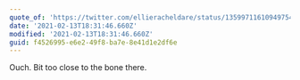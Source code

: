 ```yaml
---
quote_of: 'https://twitter.com/ellieracheldare/status/1359971161094975491?s=09'
date: '2021-02-13T18:31:46.660Z'
modified: '2021-02-13T18:31:46.660Z'
guid: f4526995-e6e2-49f8-ba7e-8e41d1e2df6e
---
```

Ouch. Bit too close to the bone there.
